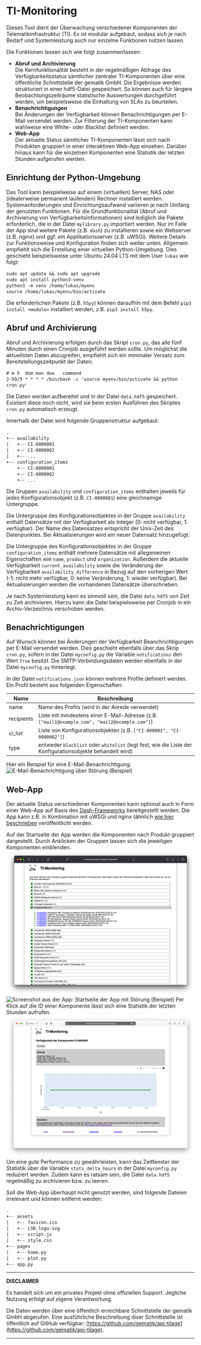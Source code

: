 # TI-Monitoring

Dieses Tool dient der Überwachung verschiedener Komponenten der Telematikinfrastruktur (TI).
Es ist modular aufgebaut, sodass sich je nach Bedarf und Systemleistung auch nur einzelne Funktionen nutzen lassen.

Die Funktionen lassen sich wie folgt zusammenfassen:

* __Abruf und Archivierung__<br>
Die Kernfunktionalität besteht in der regelmäßigen Abfrage des Verfügbarkeitsstatus sämtlicher zentraler TI-Komponenten über eine öffentliche Schnittstelle der gematik GmbH. Die Ergebnisse werden strukturiert in einer hdf5-Datei gespeichert. So können auch für längere Beobachtungszeiträume statistische Auswertungen durchgeführt werden, um beispielsweise die Einhaltung von SLAs zu beurteilen.
* __Benachrichtigungen__<br>
Bei Änderungen der Verfügbarkeit können Benachrichtigungen per E-Mail versendet werden. Zur Filterung der TI-Komponenten kann wahlweise eine White- oder Blacklist definiert werden.
* __Web-App__<br>
Der aktuelle Status sämtlicher TI-Komponenten lässt sich nach Produkten gruppiert in einer interaktiven Web-App einsehen. Darüber hinaus kann für die einzelnen Komponenten eine Statistik der letzten Stunden aufgerufen werden.

## Einrichtung der Python-Umgebung
Das Tool kann beispielweise auf einem (virtuellen) Server, NAS oder (idealerweise permanent laufenden) Rechner installiert werden. Systemanforderungen und Einrichtungsaufwand variieren je nach Umfang der genutzten Funktionen. Für die 
Grundfunktionalität (Abruf und Archivierung von Verfügbarkeitsinformationen) sind lediglich die Pakete erforderlich, die in der Datei `mylibrary.py` importiert werden. Nur im Falle der App sind weitere Pakete (z.B. `dash`) zu installieren sowie ein Webserver (z.B. nginx) und ggf. ein Applikationsserver (z.B. uWSGi). Weitere Details zur Funktionsweise und Konfiguration finden sich weiter unten. Allgemein empfiehlt sich die Erstellung einer virtuellen Python-Umgebung. Dies geschieht beispielsweise unter Ubuntu 24.04 LTS mit dem User `lukas` wie folgt:

```
sudo apt update && sudo apt upgrade
sudo apt install python3-venv
python3 -m venv /home/lukas/myenv
source /home/lukas/myenv/bin/activate
```
Die erforderlichen Pakete (z.B. `h5py`) können daraufhin mit dem Befehl `pip3 install <module>` installiert werden, z.B. `pip3 install h5py`.

## Abruf und Archivierung
Abruf und Archivierung erfolgen durch das Skript `cron.py`, das alle fünf Minuten durch einen Cronjob ausgeführt werden sollte. Um möglichst die aktuellsten Daten abzugreifen,  empfiehlt sich ein minimaler Versatz zum Bereitstellungszeitpunkt der Daten:
```
# m h  dom mon dow   command
2-59/5 * * * * /bin/bash -c 'source myenv/bin/activate && python cron.py'
```
Die Daten werden aufbereitet und in der Datei `data.hdf5` gespeichert. Existiert diese noch nicht, wird sie beim ersten Ausführen des Skriptes `cron.py` automatisch erzeugt.

Innerhalb der Datei wird folgende Gruppenstruktur aufgebaut:

```
.
+-- availability
|   +-- CI-0000001
|   +-- CI-0000002
|   +-- ...
+-- configuration_items
    +-- CI-0000001
    +-- CI-0000002
    +-- ...
```

Die Gruppen `availability` und `configuration_items` enthalten jeweils für jedes Konfigurationsobjekt (z.B. `CI-0000001`) eine gleichnamige Untergruppe.

Die Untergruppe des Konfigurationsobjektes in der Gruppe `availability` enthält Datensätze mit der Verfügbarkeit als Integer (0: nicht verfügbar, 1: verfügbar). Der Name des Datensatzes entspricht der Unix-Zeit des Datenpunktes. Bei Aktualisierungen wird ein neuer Datensatz hinzugefügt.

Die Untergruppe des Konfigurationsobjektes in der Gruppe `configuration_items` enthält mehrere Datensätze mit allegemeinen Eigenschaften wie `name`, `product` und `organization`. Außerdem die aktuelle Verfügbarkeit `current_availability` sowie die Veränderung der Verfügbarkeit `availability_difference` in Bezug auf den vorherigen Wert (-1: nicht mehr verfügbar, 0: keine Veränderung, 1: wieder verfügbar). Bei Aktualisierungen werden die vorhandenen Datensätze überschrieben.

Je nach Systemleistung kann es sinnvoll sein, die Datei `data.hdf5` von Zeit zu Zeit archivieren. Hierzu kann die Datei beispielsweise per Cronjob in ein Archiv-Verzeichnis verschoben werden.

## Benachrichtigungen
Auf Wunsch können bei Änderungen der Verfügbarkeit Beanchrichtigungen per E-Mail versendet werden. Dies geschieht ebenfalls über das Skrip `cron.py`, sofern in der Datei `myconfig.py` die Variable `notifications` den Wert `True` besitzt. Die SMTP-Verbindungsdaten werden ebenfalls in der Datei `myconfig.py` hinterlegt.

In der Datei `notifications.json` können mehrere Profile definiert werden. Ein Profil besteht aus folgenden Eigenschaften:

| Name | Beschreibung |
| ----------- | ----------- |
| name | Name des Profils (wird in der Anrede verwendet) |
| recipients | Liste mit mindestens einer E-Mail-Adresse (z.B. `["mail1@example.com", "mail2@example.com"]`) |
| ci_list | Liste von Konfigurationsobjekten (z.B. `["CI-000001", "CI-0000002"]`) |
| type | entweder `blacklist` oder `whitelist` (legt fest, wie die Liste der Konfigurationsobjekte behandelt wird) |

Hier ein Beispiel für eine E-Mail-Benachrichtigung:
![E-Mail-Benachrichtigung über Störung (Beispiel)](docs/img/Mail%20Beispiel%20Störung.png "E-Mail-Benachrichtigung über Störung (Beispiel)")

## Web-App
Der aktuelle Status verschiedener Komponenten kann optional auch in Form einer Web-App auf Basis des [Dash-Frameworks](https://dash.plotly.com) bereitgestellt werden. Die App kann z.B. in Kombination mit uWSGi und nginx (ähnlich [wie hier beschrieben](https://carpiero.medium.com/host-a-dashboard-using-python-dash-and-linux-in-your-own-linux-server-85d891e960bc) veröffentlicht werden.

Auf der Startseite der App werden die Komponenten nach Produkt gruppiert dargestellt. Durch Anklicken der Gruppen lassen sich die jeweiligen Komponenten einblenden.
![Screenshot aus der App: Startseite der App (Beispiel)](docs/img/App%20Home%20Beispiel.png "Startseite der App (Beispiel)")
![Screenshot aus der App: Startseite der App mit Störung (Beispiel)](docs/img/App%20Home%20Beispiel%20Störung.png "Startseite der App mit Störung (Beispiel)")
Per Klick auf die ID einer Komponente lässt sich eine Statistik der letzten Stunden aufrufen.
![Screenshot aus der App: Statistik für eine Komponente (Beispiel)](docs/img/App%20Statistik%20Beispiel.png "Statistik für eine Komponente (Beispiel)")
Um eine gute Performance zu gewährleisten, kann das Zeitfenster der Statistik über die Variable `stats_delta_hours` in der Datei `myconfig.py` reduziert werden. Zudem kann es ratsam sein, die Datei `data.hdf5` regelmäßig zu archivieren bzw. zu leeren.

Soll die Web-App überhaupt nicht genutzt werden, sind folgende Dateien irrelevant und können entfernt werden:

```
.
+-- assets
|   +-- favicon.ico
|   +-- LSR_logo.svg
|   +-- script.js
|   +-- style.css
+-- pages
|   +-- home.py
|   +-- plot.py
+-- app.py

```

---
**DISCLAIMER**

Es handelt sich um ein privates Projekt ohne offiziellen Support. Jegliche Nutzung erfolgt auf eigene Verantwortung. 

Die Daten werden über eine öffentlich erreichbare Schnittstelle der gematik GmbH abgerufen. Eine ausführliche Beschreibung diser Schnittstelle ist öffentlich auf GitHub verfügbar: [https://github.com/gematik/api-tilage](https://github.com/gematik/api-tilage).

---